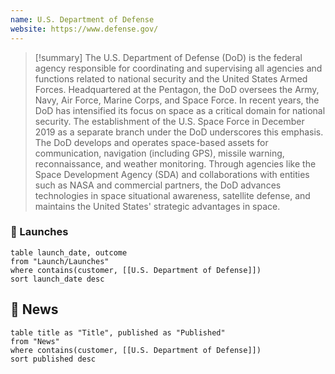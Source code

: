 ```yaml
---
name: U.S. Department of Defense
website: https://www.defense.gov/
---
```


>[!summary]
>The U.S. Department of Defense (DoD) is the federal agency responsible for coordinating and supervising all agencies and functions related to national security and the United States Armed Forces. Headquartered at the Pentagon, the DoD oversees the Army, Navy, Air Force, Marine Corps, and Space Force. In recent years, the DoD has intensified its focus on space as a critical domain for national security. The establishment of the U.S. Space Force in December 2019 as a separate branch under the DoD underscores this emphasis. The DoD develops and operates space-based assets for communication, navigation (including GPS), missile warning, reconnaissance, and weather monitoring. Through agencies like the Space Development Agency (SDA) and collaborations with entities such as NASA and commercial partners, the DoD advances technologies in space situational awareness, satellite defense, and maintains the United States' strategic advantages in space.

### 🚀 Launches

```dataview
table launch_date, outcome
from "Launch/Launches"
where contains(customer, [[U.S. Department of Defense]])
sort launch_date desc
```

## 📰 News
```dataview
table title as "Title", published as "Published"
from "News"
where contains(customer, [[U.S. Department of Defense]])
sort published desc
```
